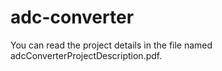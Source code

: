 # adc-converter

You can read the project details in the file named adcConverterProjectDescription.pdf.
